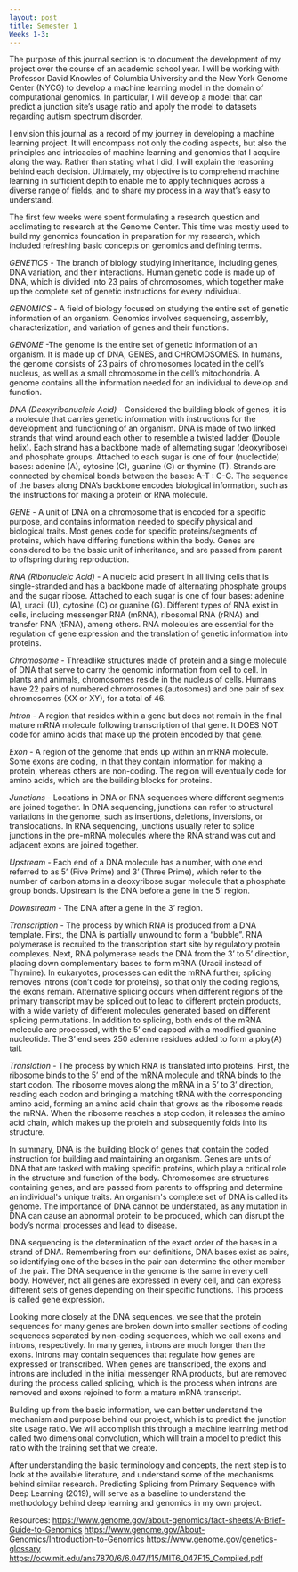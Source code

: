 ```yaml
---
layout: post
title: Semester 1
Weeks 1-3: 
---
```


The purpose of this journal section is to document the development of my project over the course of an academic school year. I will be working with Professor David Knowles of Columbia University and the New York Genome Center (NYCG) to develop a machine learning model in the domain of computational genomics. In particular, I will develop a model that can predict a junction site’s usage ratio and apply the model to datasets regarding autism spectrum disorder. 

I envision this journal as a record of my journey in developing a machine learning project. It will encompass not only the coding aspects, but also the principles and intricacies of machine learning and genomics that I acquire along the way. Rather than stating what I did, I will explain the reasoning behind each decision. Ultimately, my objective is to comprehend machine learning in sufficient depth to enable me to apply techniques across a diverse range of fields, and to share my process in a way that’s easy to understand. 

The first few weeks were spent formulating a research question and acclimating to research at the Genome Center. This time was mostly used to build my genomics foundation in preparation for my research, which included refreshing basic concepts on genomics and defining terms. 

*GENETICS* -  The branch of biology studying inheritance, including genes, DNA variation, and their interactions. Human genetic code is made up of DNA, which is divided into 23 pairs of chromosomes, which together make up the complete set of genetic instructions for every individual.

*GENOMICS* - A field of biology focused on studying the entire set of genetic information of an organism. Genomics involves sequencing, assembly, characterization, and variation of genes and their functions.

*GENOME* -The genome is the entire set of genetic information of an organism. It is made up of DNA, GENES, and CHROMOSOMES. In humans, the genome consists of 23 pairs of chromosomes located in the cell’s nucleus, as well as a small chromosome in the cell’s mitochondria. A genome contains all the information needed for an individual to develop and function.

*DNA (Deoxyribonucleic Acid)* - Considered the building block of genes, it is a molecule that carries genetic information with instructions for the development and functioning of an organism. DNA is made of two linked strands that wind around each other to resemble a twisted ladder (Double helix). Each strand has a backbone made of alternating sugar (deoxyribose) and phosphate groups. Attached to each sugar is one of four (nucleotide) bases: adenine (A), cytosine (C), guanine (G) or thymine (T). Strands are connected by chemical bonds between the bases: A-T : C-G. The sequence of the bases along DNA’s backbone encodes biological information, such as the instructions for making a protein or RNA molecule. 

*GENE* - A unit of DNA on a chromosome that is encoded for a specific purpose, and contains information needed to specify physical and biological traits. Most genes code for specific proteins/segments of proteins, which have differing functions within the body. Genes are considered to be the basic unit of inheritance, and are passed from parent to offspring during reproduction.

*RNA (Ribonucleic Acid)* - A nucleic acid present in all living cells that is single-stranded and has a backbone made of alternating phosphate groups and the sugar ribose. Attached to each sugar is one of four bases: adenine (A), uracil (U), cytosine (C) or guanine (G). Different types of RNA exist in cells, including messenger RNA (mRNA), ribosomal RNA (rRNA) and transfer RNA (tRNA), among others. RNA molecules are essential for the regulation of gene expression and the translation of genetic information into proteins. 

*Chromosome* - Threadlike structures made of protein and a single molecule of DNA that serve to carry the genomic information from cell to cell. In plants and animals, chromosomes reside in the nucleus of cells. Humans have 22 pairs of numbered chromosomes (autosomes) and one pair of sex chromosomes (XX or XY), for a total of 46. 

*Intron* - A region that resides within a gene but does not remain in the final mature mRNA molecule following transcription of that gene. It DOES NOT code for amino acids that make up the protein encoded by that gene. 

*Exon* - A region of the genome that ends up within an mRNA molecule. Some exons are coding, in that they contain information for making a protein, whereas others are non-coding. The region will eventually code for amino acids, which are the building blocks for proteins.

*Junctions* - Locations in DNA or RNA sequences where different segments are joined together. In DNA sequencing, junctions can refer to structural variations in the genome, such as insertions, deletions, inversions, or translocations. In RNA sequencing, junctions usually refer to splice junctions in the pre-mRNA molecules where the RNA strand was cut and adjacent exons are joined together. 

*Upstream* - Each end of a DNA molecule has a number, with one end referred to as 5’ (Five Prime) and 3’ (Three Prime), which refer to the number of carbon atoms in a deoxyribose sugar molecule that a phosphate group bonds. Upstream is the DNA before a gene in the 5’ region. 

*Downstream* - The DNA after a gene in the 3’ region. 

*Transcription* - The process by which RNA is produced from a DNA template. First, the DNA is partially unwound to form a “bubble”. RNA polymerase is recruited to the transcription start site by regulatory protein complexes. Next, RNA polymerase reads the DNA from the 3’ to 5’ direction, placing down complementary bases to form mRNA (Uracil instead of Thymine). In eukaryotes, processes can edit the mRNA further; splicing removes introns (don’t code for proteins), so that only the coding regions, the exons remain. Alternative splicing occurs when different regions of the primary transcript may be spliced out to lead to different protein products, with a wide variety of different molecules generated based on different splicing permutations. 
In addition to splicing, both ends of the mRNA molecule are processed, with the 5’ end capped with a modified guanine nucleotide. The 3’ end sees 250 adenine residues added to form a ploy(A) tail. 

*Translation* - The process by which RNA is translated into proteins. First, the ribosome binds to the 5’ end of the mRNA molecule and tRNA binds to the start codon. The ribosome moves along the mRNA in a 5’ to 3’ direction, reading each codon and bringing a matching tRNA with the corresponding amino acid, forming an amino acid chain that grows as the ribosome reads the mRNA. When the ribosome reaches a stop codon, it releases the amino acid chain, which makes up the protein and subsequently folds into its structure. 

In summary, DNA is the building block of genes that contain the coded instruction for building and maintaining an organism. Genes are units of DNA that are tasked with making specific proteins, which play a critical role in the structure and function of the body. Chromosomes are structures containing genes, and  are passed from parents to offspring and determine an individual's unique traits. An organism's complete set of DNA is called its genome. The importance of DNA cannot be understated, as any mutation in DNA can cause an abnormal protein to be produced, which can disrupt the body’s normal processes and lead to disease. 

DNA sequencing is the determination of the exact order of the bases in a strand of DNA. Remembering from our definitions, DNA bases exist as pairs, so identifying one of the bases in the pair can determine the other member of the pair. The DNA sequence in the genome is the same in every cell body. However, not all genes are expressed in every cell, and can express different sets of genes depending on their specific functions. This process is called gene expression. 

Looking more closely at the DNA sequences, we see that the protein sequences for many genes are broken down into smaller sections of coding sequences separated by non-coding sequences, which we call exons and introns, respectively.  In many genes, introns are much longer than the exons. Introns may contain sequences that regulate how genes are expressed or transcribed. When genes are transcribed, the exons and introns are included in the initial messenger RNA products, but are removed during the process called splicing, which is the process when introns are removed and exons rejoined to form a mature mRNA transcript. 

Building up from the basic information, we can better understand the mechanism and purpose behind our project, which is to predict the junction site usage ratio. We will accomplish this through a machine learning method called two dimensional convolution, which will train a model to predict this ratio with the training set that we create. 

After understanding the basic terminology and concepts, the next step is to look at the available literature, and understand some of the mechanisms behind similar research. Predicting Splicing from Primary Sequence with Deep Learning (2019), will serve as a baseline to understand the methodology behind deep learning and genomics in my own project. 

Resources: 
https://www.genome.gov/about-genomics/fact-sheets/A-Brief-Guide-to-Genomics
https://www.genome.gov/About-Genomics/Introduction-to-Genomics
https://www.genome.gov/genetics-glossary
https://ocw.mit.edu/ans7870/6/6.047/f15/MIT6_047F15_Compiled.pdf



